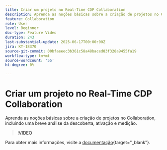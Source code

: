 ```yaml
---
title: Criar um projeto no Real-Time CDP Collaboration
description: Aprenda as noções básicas sobre a criação de projetos no Collaboration, incluindo uma breve análise da descoberta, ativação e medição.
feature: Collaboration
role: User
level: Beginner
doc-type: Feature Video
duration: 243
last-substantial-update: 2025-06-17T00:00:00Z
jira: KT-18370
source-git-commit: 00bfaeeec3b361c58a48baced83f328a9455fa19
workflow-type: tm+mt
source-wordcount: '55'
ht-degree: 0%

---
```



# Criar um projeto no Real-Time CDP Collaboration

Aprenda as noções básicas sobre a criação de projetos no Collaboration, incluindo uma breve análise da descoberta, ativação e medição.

>[!VIDEO](https://video.tv.adobe.com/v/3464039/?learn=on&enablevpops&captions=por_br)

Para obter mais informações, visite a [documentação](https://experienceleague.adobe.com/pt-br/docs/real-time-cdp-collaboration/using/collaborate/manage-projects){target="_blank"}.
